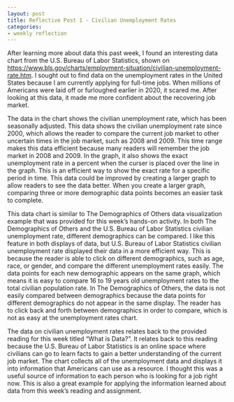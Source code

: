 ```yaml
---
layout: post
title: Reflective Post 1 - Civilian Unemployment Rates 
categories:
- weekly reflection
---
```


After learning more about data this past week, I found an interesting data chart from the U.S. Bureau of Labor Statistics, shown on https://www.bls.gov/charts/employment-situation/civilian-unemployment-rate.htm. I sought out to find data on the unemployment rates in the United States because I am currently applying for full-time jobs. When millions of Americans were laid off or furloughed earlier in 2020, it scared me. After looking at this data, it made me more confident about the recovering job market.

The data in the chart shows the civilian unemployment rate, which has been seasonally adjusted. This data shows the civilian unemployment rate since 2000, which allows the reader to compare the current job market to other uncertain times in the job market, such as 2008 and 2009. This time range makes this data efficient because many readers will remember the job market in 2008 and 2009. In the graph, it also shows the exact unemployment rate in a percent when the curser is placed over the line in the graph. This is an efficient way to show the exact rate for a specific period in time. This data could be improved by creating a larger graph to allow readers to see the data better. When you create a larger graph, comparing three or more demographic data points becomes an easier task to complete.

This data chart is similar to The Demographics of Others data visualization example that was provided for this week’s hands-on activity. In both The Demographics of Others and the U.S. Bureau of Labor Statistics civilian unemployment rate, different demographics can be compared. I like this feature in both displays of data, but U.S. Bureau of Labor Statistics civilian unemployment rate displayed their data in a more efficient way. This is because the reader is able to click on different demographics, such as age, race, or gender, and compare the different unemployment rates easily. The data points for each new demographic appears on the same graph, which means it is easy to compare 16 to 19 years old unemployment rates to the total civilian population rate. In The Demographics of Others, the data is not easily compared between demographics because the data points for different demographics do not appear in the same display. The reader has to click back and forth between demographics in order to compare, which is not as easy at the unemployment rates chart.

The data on civilian unemployment rates relates back to the provided reading for this week titled “What is Data?”. It relates back to this reading because the U.S. Bureau of Labor Statistics is an online space where civilians can go to learn facts to gain a better understanding of the current job market. The chart collects all of the unemployment data and displays it into information that Americans can use as a resource. I thought this was a useful source of information to each person who is looking for a job right now. This is also a great example for applying the information learned about data from this week’s reading and assignment.

